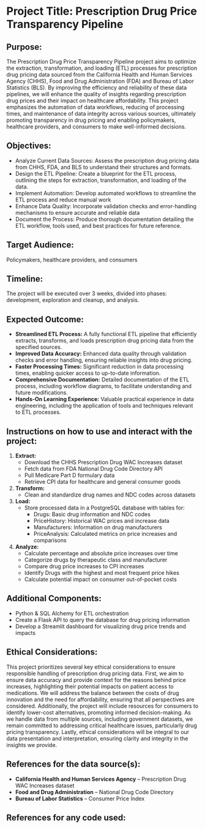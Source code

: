 # Project Title:  Prescription Drug Price Transparency Pipeline

## Purpose:
The Prescription Drug Price Transparency Pipeline project aims to optimize the extraction, transformation, and loading (ETL) processes for prescription drug pricing data sourced from the California Health and Human Services Agency (CHHS), Food and Drug Administration (FDA) and Bureau of Labor Statistics (BLS).  By improving the efficiency and reliability of these data pipelines, we will enhance the quality of insights regarding prescription drug prices and their impact on healthcare affordability.  This project emphasizes the automation of data workflows, reducing of processing times, and maintenance of data integrity across various sources, ultimately promoting transparency in drug pricing and enabling policymakers, healthcare providers, and consumers to make well-informed decisions.

## Objectives:
- Analyze Current Data Sources: Assess the prescription drug pricing data from CHHS, FDA, and BLS to understand their structures and formats.
- Design the ETL Pipeline: Create a blueprint for the ETL process, outlining the steps for extraction, transformation, and loading of the data.
- Implement Automation: Develop automated workflows to streamline the ETL process and reduce manual work
- Enhance Data Quality: Incorporate validation checks and error-handling mechanisms to ensure accurate and reliable data
- Document the Process: Produce thorough documentation detailing the ETL workflow, tools used, and best practices for future reference.

## Target Audience:
Policymakers, healthcare providers, and consumers

## Timeline:
The project will be executed over 3 weeks, divided into phases: development, exploration and cleanup, and analysis.

## Expected Outcome:
- **Streamlined ETL Process:**  A fully functional ETL pipeline that efficiently extracts, transforms, and loads prescription drug pricing data from the specified sources.
- **Improved Data Accuracy:** Enhanced data quality through validation checks and error handling, ensuring reliable insights into drug pricing.
- **Faster Processing Times:** Significant reduction in data processing times, enabling quicker access to up-to-date information.
- **Comprehensive Documentation:** Detailed documentation of the ETL process, including workflow diagrams, to facilitate understanding and future modifications.
- **Hands-On Learning Experience:** Valuable practical experience in data engineering, including the application of tools and techniques relevant to ETL processes.

## Instructions on how to use and interact with the project:
1.	**Extract:**
    - Download the CHHS Prescription Drug WAC Increases dataset
    - Fetch data from FDA National Drug Code Directory API
    - Pull Medicare Part D formulary data
    - Retrieve CPI data for healthcare and general consumer goods
2.	**Transform:**
    - Clean and standardize drug names and NDC codes across datasets
3.	**Load:**
    - Store processed data in a PostgreSQL database with tables for:
        - Drugs: Basic drug information and NDC codes
        - PriceHistory: Historical WAC prices and increase data
        - Manufacturers: Information on drug manufacturers
        - PriceAnalysis: Calculated metrics on price increases and comparisons
4.	**Analyze:**
    - Calculate percentage and absolute price increases over time
    - Categorize drugs by therapeutic class and manufacturer
    - Compare drug price increases to CPI increases
    - Identify Drugs with the highest and most frequent price hikes
    - Calculate potential impact on consumer out-of-pocket costs


## Additional Components:
- Python & SQL Alchemy for ETL orchestration
- Create a Flask API to query the database for drug pricing information
- Develop a Streamlit dashboard for visualizing drug price trends and impacts

## Ethical Considerations:
This project prioritizes several key ethical considerations to ensure responsible handling of prescription drug pricing data. First, we aim to ensure data accuracy and provide context for the reasons behind price increases, highlighting their potential impacts on patient access to medications. We will address the balance between the costs of drug innovation and the need for affordability, ensuring that all perspectives are considered. Additionally, the project will include resources for consumers to identify lower-cost alternatives, promoting informed decision-making. As we handle data from multiple sources, including government datasets, we remain committed to addressing critical healthcare issues, particularly drug pricing transparency. Lastly, ethical considerations will be integral to our data presentation and interpretation, ensuring clarity and integrity in the insights we provide.


## References for the data source(s):
- **California Health and Human Services Agency** – Prescription Drug WAC Increases dataset
- **Food and Drug Administration** – National Drug Code Directory 
- **Bureau of Labor Statistics** – Consumer Price Index

## References for any code used:
